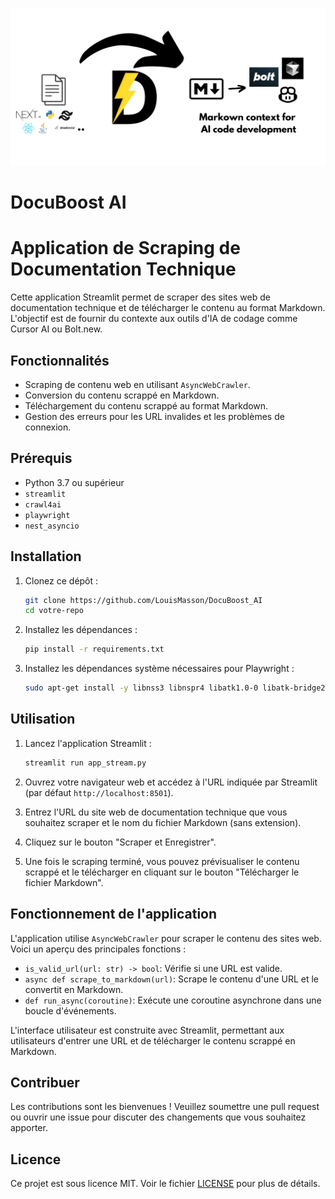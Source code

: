 ![DocuBoost AI](github%20banner.png)


# DocuBoost AI

# Application de Scraping de Documentation Technique

Cette application Streamlit permet de scraper des sites web de documentation technique et de télécharger le contenu au format Markdown. L'objectif est de fournir du contexte aux outils d'IA de codage comme Cursor AI ou Bolt.new.

## Fonctionnalités

- Scraping de contenu web en utilisant `AsyncWebCrawler`.
- Conversion du contenu scrappé en Markdown.
- Téléchargement du contenu scrappé au format Markdown.
- Gestion des erreurs pour les URL invalides et les problèmes de connexion.

## Prérequis

- Python 3.7 ou supérieur
- `streamlit`
- `crawl4ai`
- `playwright`
- `nest_asyncio`

## Installation

1. Clonez ce dépôt :
    ```bash
    git clone https://github.com/LouisMasson/DocuBoost_AI
    cd votre-repo
    ```

2. Installez les dépendances :
    ```bash
    pip install -r requirements.txt
    ```

3. Installez les dépendances système nécessaires pour Playwright :
    ```bash
    sudo apt-get install -y libnss3 libnspr4 libatk1.0-0 libatk-bridge2.0-0 libcups2 libdrm2 libxkbcommon0 libxcomposite1 libxdamage1 libxfixes3 libxrandr2 libgbm1 libasound2 libpango-1.0-0 libcairo2 libatspi2.0-0 libgtk-3-0 libgdk-pixbuf2.0-0 libxcursor1 libxext6 libpangocairo-1.0-0 libwayland-client0
    ```

## Utilisation

1. Lancez l'application Streamlit :
    ```bash
    streamlit run app_stream.py
    ```

2. Ouvrez votre navigateur web et accédez à l'URL indiquée par Streamlit (par défaut `http://localhost:8501`).

3. Entrez l'URL du site web de documentation technique que vous souhaitez scraper et le nom du fichier Markdown (sans extension).

4. Cliquez sur le bouton "Scraper et Enregistrer".

5. Une fois le scraping terminé, vous pouvez prévisualiser le contenu scrappé et le télécharger en cliquant sur le bouton "Télécharger le fichier Markdown".

## Fonctionnement de l'application

L'application utilise `AsyncWebCrawler` pour scraper le contenu des sites web. Voici un aperçu des principales fonctions :

- `is_valid_url(url: str) -> bool`: Vérifie si une URL est valide.
- `async def scrape_to_markdown(url)`: Scrape le contenu d'une URL et le convertit en Markdown.
- `def run_async(coroutine)`: Exécute une coroutine asynchrone dans une boucle d'événements.

L'interface utilisateur est construite avec Streamlit, permettant aux utilisateurs d'entrer une URL et de télécharger le contenu scrappé en Markdown.

## Contribuer

Les contributions sont les bienvenues ! Veuillez soumettre une pull request ou ouvrir une issue pour discuter des changements que vous souhaitez apporter.

## Licence

Ce projet est sous licence MIT. Voir le fichier [LICENSE](LICENSE) pour plus de détails.
